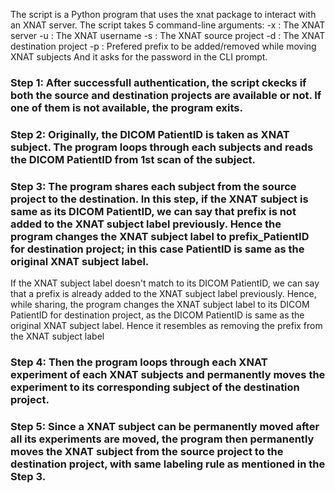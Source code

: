 The script is a Python program that uses the xnat package to interact with an XNAT server. The script takes 5 command-line arguments:
    -x : The XNAT server
    -u : The XNAT username
    -s : The XNAT source project
    -d : The XNAT destination project
    -p : Prefered prefix to be added/removed while moving XNAT subjects
And it asks for the password in the CLI prompt.
### Step 1: After successfull authentication, the script ckecks if both the source and destination projects are available or not. If one of them is not available, the program exits.
### Step 2: Originally, the DICOM PatientID is taken as XNAT subject. The program loops through each subjects and reads the DICOM PatientID from 1st scan of the subject.
### Step 3: The program shares each subject from the source project to the destination. In this step, if the XNAT subject is same as its DICOM PatientID, we can say that prefix is not added to the XNAT subject label previously. Hence the program changes the XNAT subject label to prefix_PatientID for destination project; in this case PatientID is same as the original XNAT subject label.
If the XNAT subject label doesn't match to its DICOM PatientID, we can say that a prefix is already added to the XNAT subject label previously. Hence, while sharing, the program changes the XNAT subject label to its DICOM PatientID for destination project, as the DICOM PatientID is same as the original XNAT subject label. Hence it resembles as removing the prefix from the XNAT subject label
### Step 4: Then the program loops through each XNAT experiment of each XNAT subjects and permanently moves the experiment to its corresponding subject of the destination project.
### Step 5: Since a XNAT subject can be permanently moved after all its experiments are moved, the program then permanently moves the XNAT subject from the source project to the destination project, with same labeling rule as mentioned in the Step 3.
